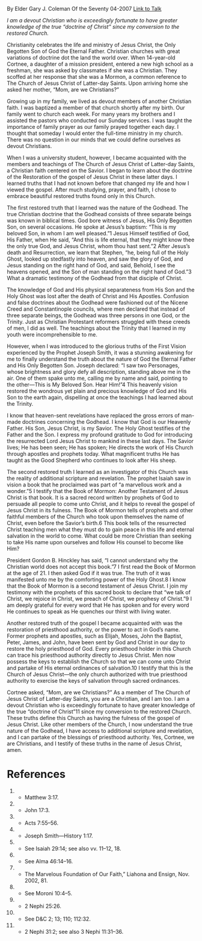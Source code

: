 By Elder Gary J. Coleman
Of the Seventy
04-2007
[Link to Talk](https://www.churchofjesuschrist.org/study/general-conference/2007/04/mom-are-we-christians?lang=eng)

_I am a devout Christian who is exceedingly fortunate to have greater knowledge of the true “doctrine of Christ” since my conversion to the restored Church._

Christianity celebrates the life and ministry of Jesus Christ, the Only Begotten Son of God the Eternal Father. Christian churches with great variations of doctrine dot the land the world over. When 14-year-old Cortnee, a daughter of a mission president, entered a new high school as a freshman, she was asked by classmates if she was a Christian. They scoffed at her response that she was a Mormon, a common reference to The Church of Jesus Christ of Latter-day Saints. Upon arriving home she asked her mother, “Mom, are we Christians?”

Growing up in my family, we lived as devout members of another Christian faith. I was baptized a member of that church shortly after my birth. Our family went to church each week. For many years my brothers and I assisted the pastors who conducted our Sunday services. I was taught the importance of family prayer as our family prayed together each day. I thought that someday I would enter the full-time ministry in my church. There was no question in our minds that we could define ourselves as devout Christians.

When I was a university student, however, I became acquainted with the members and teachings of The Church of Jesus Christ of Latter-day Saints, a Christian faith centered on the Savior. I began to learn about the doctrine of the Restoration of the gospel of Jesus Christ in these latter days. I learned truths that I had not known before that changed my life and how I viewed the gospel. After much studying, prayer, and faith, I chose to embrace beautiful restored truths found only in this Church.

The first restored truth that I learned was the nature of the Godhead. The true Christian doctrine that the Godhead consists of three separate beings was known in biblical times. God bore witness of Jesus, His Only Begotten Son, on several occasions. He spoke at Jesus’s baptism: “This is my beloved Son, in whom I am well pleased.”1 Jesus Himself testified of God, His Father, when He said, “And this is life eternal, that they might know thee the only true God, and Jesus Christ, whom thou hast sent.”2 After Jesus’s death and Resurrection, we learn that Stephen, “he, being full of the Holy Ghost, looked up stedfastly into heaven, and saw the glory of God, and Jesus standing on the right hand of God, and said, Behold, I see the heavens opened, and the Son of man standing on the right hand of God.”3 What a dramatic testimony of the Godhead from that disciple of Christ.

The knowledge of God and His physical separateness from His Son and the Holy Ghost was lost after the death of Christ and His Apostles. Confusion and false doctrines about the Godhead were fashioned out of the Nicene Creed and Constantinople councils, where men declared that instead of three separate beings, the Godhead was three persons in one God, or the Trinity. Just as Christian Protestant reformers struggled with these creeds of men, I did as well. The teachings about the Trinity that I learned in my youth were incomprehensible to me.

However, when I was introduced to the glorious truths of the First Vision experienced by the Prophet Joseph Smith, it was a stunning awakening for me to finally understand the truth about the nature of God the Eternal Father and His Only Begotten Son. Joseph declared: “I saw two Personages, whose brightness and glory defy all description, standing above me in the air. One of them spake unto me, calling me by name and said, pointing to the other—This is My Beloved Son. Hear Him!”4 This heavenly vision restored the wondrous yet plain and precious knowledge of God and His Son to the earth again, dispelling at once the teachings I had learned about the Trinity.

I know that heaven-sent revelations have replaced the gross errors of man-made doctrines concerning the Godhead. I know that God is our Heavenly Father. His Son, Jesus Christ, is my Savior. The Holy Ghost testifies of the Father and the Son. I express my profound gratitude to God for introducing the resurrected Lord Jesus Christ to mankind in these last days. The Savior lives; He has been seen; He has spoken; He directs the work of His Church through apostles and prophets today. What magnificent truths He has taught as the Good Shepherd who continues to look after His sheep.

The second restored truth I learned as an investigator of this Church was the reality of additional scripture and revelation. The prophet Isaiah saw in vision a book that he proclaimed was part of “a marvellous work and a wonder.”5 I testify that the Book of Mormon: Another Testament of Jesus Christ is that book. It is a sacred record written by prophets of God to persuade all people to come unto Christ, and it helps to reveal the gospel of Jesus Christ in its fulness. The Book of Mormon tells of prophets and other faithful members of the Church who took upon themselves the name of Christ, even before the Savior’s birth.6 This book tells of the resurrected Christ teaching men what they must do to gain peace in this life and eternal salvation in the world to come. What could be more Christian than seeking to take His name upon ourselves and follow His counsel to become like Him?

President Gordon B. Hinckley has said, “I cannot understand why the Christian world does not accept this book.”7 I first read the Book of Mormon at the age of 21. I then asked God if it was true. The truth of it was manifested unto me by the comforting power of the Holy Ghost.8 I know that the Book of Mormon is a second testament of Jesus Christ. I join my testimony with the prophets of this sacred book to declare that “we talk of Christ, we rejoice in Christ, we preach of Christ, we prophesy of Christ.”9 I am deeply grateful for every word that He has spoken and for every word He continues to speak as He quenches our thirst with living water.

Another restored truth of the gospel I became acquainted with was the restoration of priesthood authority, or the power to act in God’s name. Former prophets and apostles, such as Elijah, Moses, John the Baptist, Peter, James, and John, have been sent by God and Christ in our day to restore the holy priesthood of God. Every priesthood holder in this Church can trace his priesthood authority directly to Jesus Christ. Men now possess the keys to establish the Church so that we can come unto Christ and partake of His eternal ordinances of salvation.10 I testify that this is the Church of Jesus Christ—the only church authorized with true priesthood authority to exercise the keys of salvation through sacred ordinances.

Cortnee asked, “Mom, are we Christians?” As a member of The Church of Jesus Christ of Latter-day Saints, you are a Christian, and I am too. I am a devout Christian who is exceedingly fortunate to have greater knowledge of the true “doctrine of Christ”11 since my conversion to the restored Church. These truths define this Church as having the fulness of the gospel of Jesus Christ. Like other members of the Church, I now understand the true nature of the Godhead, I have access to additional scripture and revelation, and I can partake of the blessings of priesthood authority. Yes, Cortnee, we are Christians, and I testify of these truths in the name of Jesus Christ, amen.

# References
1. - Matthew 3:17.
2. - John 17:3.
3. - Acts 7:55–56.
4. - Joseph Smith—History 1:17.
5. - See Isaiah 29:14; see also vv. 11–12, 18.
6. - See Alma 46:14–16.
7. - The Marvelous Foundation of Our Faith,” Liahona and Ensign, Nov. 2002, 81.
8. - See Moroni 10:4–5.
9. - 2 Nephi 25:26.
10. - See D&C 2; 13; 110; 112:32.
11. - 2 Nephi 31:2; see also 3 Nephi 11:31–36.
